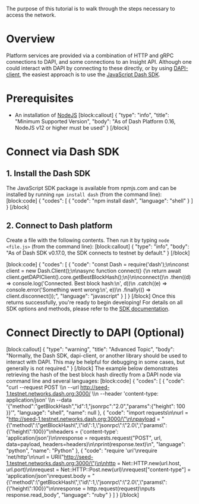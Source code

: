 The purpose of this tutorial is to walk through the steps necessary to access the network.

# Overview

Platform services are provided via a combination of HTTP and gRPC connections to DAPI, and some connections to an Insight API. Although one could interact with DAPI by connecting to these directly, or by using [DAPI-client](https://github.com/dashevo/dapi-client), the easiest approach is to use the [JavaScript Dash SDK](https://github.com/dashevo/js-dash-sdk/).

# Prerequisites
- An installation of [NodeJS](https://nodejs.org/en/download/)
[block:callout]
{
  "type": "info",
  "title": "Minimum Supported Version",
  "body": "As of Dash Platform 0.16, NodeJS v12 or higher must be used"
}
[/block]
# Connect via Dash SDK

## 1. Install the Dash SDK
The JavaScript SDK package is available from npmjs.com and can be installed by running `npm install dash` (from the command line):
[block:code]
{
  "codes": [
    {
      "code": "npm install dash",
      "language": "shell"
    }
  ]
}
[/block]
## 2. Connect to Dash platform
Create a file with the following contents. Then run it by typing `node <file.js>` (from the command line):
[block:callout]
{
  "type": "info",
  "body": "As of Dash SDK v0.17.0, the SDK connects to testnet by default."
}
[/block]

[block:code]
{
  "codes": [
    {
      "code": "const Dash = require('dash');\n\nconst client = new Dash.Client();\n\nasync function connect() {\n  return await client.getDAPIClient().core.getBestBlockHash();\n}\n\nconnect()\n  .then((d) => console.log('Connected. Best block hash:\\n', d))\n  .catch((e) => console.error('Something went wrong:\\n', e))\n  .finally(() => client.disconnect());",
      "language": "javascript"
    }
  ]
}
[/block]
Once this returns successfully, you're ready to begin developing! For details on all SDK options and methods, please refer to the [SDK documentation](https://dashevo.github.io/js-dash-sdk).

# Connect Directly to DAPI (Optional) 
[block:callout]
{
  "type": "warning",
  "title": "Advanced Topic",
  "body": "Normally, the Dash SDK, dapi-client, or another library should be used to interact with DAPI. This may be helpful for debugging in some cases, but generally is not required."
}
[/block]
The example below demonstrates retrieving the hash of the best block hash directly from a DAPI node via command line and several languages:
[block:code]
{
  "codes": [
    {
      "code": "curl --request POST \\\n  --url http://seed-1.testnet.networks.dash.org:3000/ \\\n  --header 'content-type: application/json' \\\n  --data '{\"method\":\"getBlockHash\",\"id\":1,\"jsonrpc\":\"2.0\",\"params\":{\"height\": 100 }}'",
      "language": "shell",
      "name": null
    },
    {
      "code": "import requests\n\nurl = \"http://seed-1.testnet.networks.dash.org:3000/\"\n\npayload = \"{\\\"method\\\":\\\"getBlockHash\\\",\\\"id\\\":1,\\\"jsonrpc\\\":\\\"2.0\\\",\\\"params\\\":{\\\"height\\\":100}}\"\nheaders = {'content-type': 'application/json'}\n\nresponse = requests.request(\"POST\", url, data=payload, headers=headers)\n\nprint(response.text)\n",
      "language": "python",
      "name": "Python"
    },
    {
      "code": "require 'uri'\nrequire 'net/http'\n\nurl = URI(\"http://seed-1.testnet.networks.dash.org:3000/\")\n\nhttp = Net::HTTP.new(url.host, url.port)\n\nrequest = Net::HTTP::Post.new(url)\nrequest[\"content-type\"] = 'application/json'\nrequest.body = \"{\\\"method\\\":\\\"getBlockHash\\\",\\\"id\\\":1,\\\"jsonrpc\\\":\\\"2.0\\\",\\\"params\\\":{\\\"height\\\":100}}\"\n\nresponse = http.request(request)\nputs response.read_body",
      "language": "ruby"
    }
  ]
}
[/block]